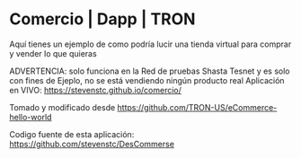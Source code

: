 # Comercio | Dapp | TRON
Aquí tienes un ejemplo de como podría lucir una tienda virtual para comprar y vender lo que quieras

ADVERTENCIA: solo funciona en la Red de pruebas Shasta Tesnet y es solo con fines de Ejeplo, no se está vendiendo ningún producto real
Aplicación en VIVO: https://stevenstc.github.io/comercio/ 

Tomado y modificado desde https://github.com/TRON-US/eCommerce-hello-world


Codigo fuente de esta aplicación: https://github.com/stevenstc/DesCommerse
